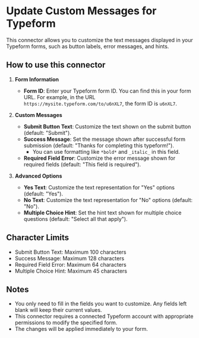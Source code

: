 # Update Custom Messages for Typeform

This connector allows you to customize the text messages displayed in your Typeform forms, such as button labels, error messages, and hints.

## How to use this connector

1. **Form Information**
   - **Form ID**: Enter your Typeform form ID. You can find this in your form URL. For example, in the URL `https://mysite.typeform.com/to/u6nXL7`, the form ID is `u6nXL7`.

2. **Custom Messages**
   - **Submit Button Text**: Customize the text shown on the submit button (default: "Submit").
   - **Success Message**: Set the message shown after successful form submission (default: "Thanks for completing this typeform!").
     - You can use formatting like `*bold*` and `_italic_` in this field.
   - **Required Field Error**: Customize the error message shown for required fields (default: "This field is required").

3. **Advanced Options**
   - **Yes Text**: Customize the text representation for "Yes" options (default: "Yes").
   - **No Text**: Customize the text representation for "No" options (default: "No").
   - **Multiple Choice Hint**: Set the hint text shown for multiple choice questions (default: "Select all that apply").

## Character Limits

- Submit Button Text: Maximum 100 characters
- Success Message: Maximum 128 characters
- Required Field Error: Maximum 64 characters
- Multiple Choice Hint: Maximum 45 characters

## Notes

- You only need to fill in the fields you want to customize. Any fields left blank will keep their current values.
- This connector requires a connected Typeform account with appropriate permissions to modify the specified form.
- The changes will be applied immediately to your form.